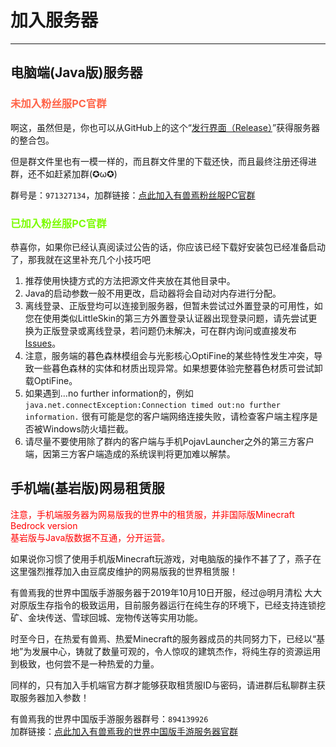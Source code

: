 # 加入服务器
------------
## 电脑端(Java版)服务器

### <font color="FF6347">未加入粉丝服PC官群</font>
啊这，虽然但是，你也可以从GitHub上的这个“[发行界面（Release）](https://github.com/ZoruaFox/YSY-Server/releases)”获得服务器的整合包。

但是群文件里也有一模一样的，而且群文件里的下载还快，而且最终注册还得进群，还不如赶紧加群(✪ω✪)

群号是：`971327134`，加群链接：[点此加入有兽焉粉丝服PC官群](https://jq.qq.com/?_wv=1027&k=EcPiJtYh)
### <font color="7CFC00">已加入粉丝服PC官群</font>
恭喜你，如果你已经认真阅读过公告的话，你应该已经下载好安装包已经准备启动了，那我就在这里补充几个小技巧吧</br>
1. 推荐使用快捷方式的方法把源文件夹放在其他目录中。
2. Java的启动参数一般不用更改，启动器将会自动对内存进行分配。
3. 离线登录、正版登均可以连接到服务器，但暂未尝试过外置登录的可用性，如您在使用类似LittleSkin的第三方外置登录认证器出现登录问题，请先尝试更换为正版登录或离线登录，若问题仍未解决，可在群内询问或直接发布[Issues](https://github.com/ZoruaFox/YSY-Server/issues)。
4. 注意，服务端的暮色森林模组会与光影核心OptiFine的某些特性发生冲突，导致一些暮色森林的实体和材质出现异常。如果想要体验完整暮色材质可尝试卸载OptiFine。
5. 如果遇到…no further information的，例如</br>
`java.net.connectException:Connection timed out:no further information.`
很有可能是您的客户端网络连接失败，请检查客户端主程序是否被Windows防火墙拦截。
6. 请尽量不要使用除了群内的客户端与手机PojavLauncher之外的第三方客户端，因第三方客户端造成的系统误判将更加难以解禁。

## 手机端(基岩版)网易租赁服
<font color="FF0000">注意，手机端服务器为网易版我的世界中的租赁服，并非国际版Minecraft Bedrock version</font></br>
<font color="FF0000">基岩版与Java版数据不互通，分开运营。</font>

如果说你习惯了使用手机版Minecraft玩游戏，对电脑版的操作不甚了了，燕子在这里强烈推荐加入由豆腐皮维护的网易版我的世界租赁服！

有兽焉我的世界中国版手游服务器于2019年10月10日开服，经过@明月清松 大大对原版生存指令的极致运用，目前服务器运行在纯生存的环境下，已经支持连锁挖矿、金块传送、雪球回城、宠物传送等实用功能。

时至今日，在热爱有兽焉、热爱Minecraft的服务器成员的共同努力下，已经以“基地”为发展中心，铸就了数量可观的，令人惊叹的建筑杰作，将纯生存的资源运用到极致，也何尝不是一种热爱的力量。

同样的，只有加入手机端官方群才能够获取租赁服ID与密码，请进群后私聊群主获取服务器加入参数！

有兽焉我的世界中国版手游服务器群号：`894139926`</br>加群链接：[点此加入有兽焉我的世界中国版手游服务器官群](https://qm.qq.com/cgi-bin/qm/qr?k=QcQmfgtensuc9aKTLmgHUwPCJPuryOCV&authKey=92Bf1%2FmT279FkoUES%2F67X5PxJL3wSwDTI307EHCYx1hQZe0k9yE9wulGWFJXslWx&noverify=0&group_code=894139926)
